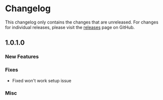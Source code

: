 # Changelog

This changelog only contains the changes that are unreleased. For changes for individual releases, please visit the
[releases](https://github.com/RedLime/MCSR-Ranked-Launcher/releases) page on GitHub.

## 1.0.1.0

### New Features

### Fixes
- Fixed won't work setup issue

### Misc
